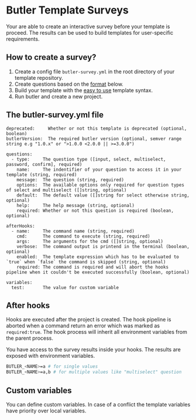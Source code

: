 # Butler Template Surveys

Your are able to create an interactive survey before your template is proceed. The results can be used to build templates for user-specific requirements.

## How to create a survey?

1.  Create a config file `butler-survey.yml` in the root directory of your template repository.
2.  Create questions based on the [format](#configuration) below.
3.  Build your template with the [easy to use](/docs/templateSyntax.md#get-survey-results) template syntax.
4.  Run butler and create a new project.

## The butler-survey.yml file

```
deprecated:     Whether or not this template is deprecated (optional, boolean)
butlerVersion:  The required butler version (optional, semver range string e.g "1.0.x" or ">1.0.0 <2.0.0 || >=3.0.0")

questions:
  - type:     The question type ([input, select, multiselect, password, confirm], required)
    name:     The indentifier of your question to access it in your template (string, required)
    message:  The question (string, required)
    options:  The available options only required for question types of select and multiselect ([]string, optional)
    default:  The default value ([]string for select otherwise string, optional)
    help:     The help message (string, optional)
    required: Whether or not this question is required (boolean, optional)

afterHooks:
  - name:     The command name (string, required)
    cmd:      The command to execute (string, required)
    args:     The arguments for the cmd ([]string, optional)
    verbose:  The command output is printend in the terminal (boolean, optional)
    enabled:  The template expression which has to be evaluated to `true` when `false` the command is skipped (string, optional)
    required: The command is required and will abort the hooks pipeline when it couldn't be executed successfully (boolean, optional)

variables:
  test:       The value for custom variable
```

## After hooks

Hooks are executed after the project is created. The hook pipeline is aborted when a command return an error which was marked as `required:true`.
The hook process will inherit all environment variables from the parent process.

You have access to the survey results inside your hooks. The results are exposed with environment variables.

```sh
BUTLER_<NAME>=a # for single values
BUTLER_<NAME>=a,b # for multiple values like "multiselect" question
```

## Custom variables

You can define custom variables. In case of a conflict the template variables have priority over local variables.
